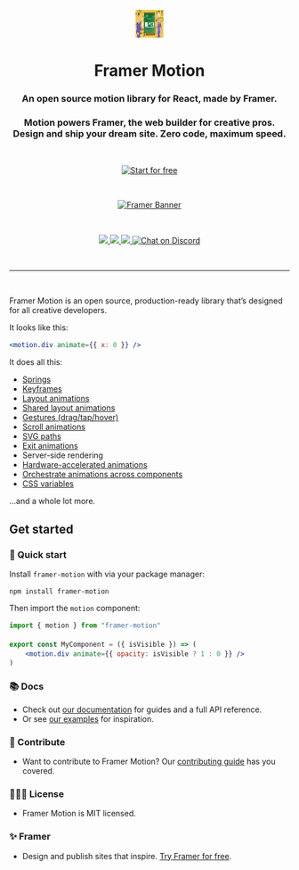 <p align="center">
  <img src="https://github.com/RMCV-Rajapaksha/BinMath/blob/main/images/banner.png" width="50" height="50" alt="Framer Motion Icon" />
</p>
<h1 align="center">Framer Motion</h1>
<h3 align="center">
  An open source motion library for React, made by Framer.
</h3>
<h3 align="center">
Motion powers Framer, the web builder for creative pros. Design and ship your dream site. Zero code, maximum speed.
</h3>
<br/>
<p align="center">
  <a href="https://www.framer.com?utm_source=motion-readme">
    <img src="https://framerusercontent.com/images/atXqxn4JhKm4LXVncdNjkKV7yCU.png" width="140" alt="Start for free" />
  </a>
</p>
<br/>
<p align="center">
  <a href="https://www.framer.com?utm_source=motion-readme">
    <img src="https://framerusercontent.com/images/pMSOmGP2V8sSaZRV2D7i4HTBTe4.png" width="1000" alt="Framer Banner" />
  </a>
</p>

<br>

<p align="center">
  <a href="https://www.npmjs.com/package/framer-motion" target="_blank">
    <img src="https://img.shields.io/npm/v/framer-motion.svg?style=flat-square" />
  </a>
  <a href="https://www.npmjs.com/package/framer-motion" target="_blank">
  <img src="https://img.shields.io/npm/dm/framer-motion.svg?style=flat-square" />
  </a>
  <a href="https://twitter.com/framer" target="_blank">
  <img src="https://img.shields.io/twitter/follow/framer.svg?style=social&label=Follow"  />
  </a>
  <a href="https://discord.gg/DfkSpYe" target="_blank">
  <img src="https://img.shields.io/discord/308323056592486420.svg?logo=discord&logoColor=white" alt="Chat on Discord">
  </a>
</p>

<br>
<hr>
<br>

Framer Motion is an open source, production-ready library that’s designed for all creative developers.

It looks like this:

```jsx
<motion.div animate={{ x: 0 }} />
```

It does all this:

-   [Springs](https://www.framer.com/docs/transition/#spring?utm_source=motion-readme-docs)
-   [Keyframes](https://www.framer.com/docs/animation/##keyframes?utm_source=motion-readme-docs)
-   [Layout animations](https://www.framer.com/docs/layout-animations/?utm_source=motion-readme-docs)
-   [Shared layout animations](https://www.framer.com/docs/layout-animations/#shared-layout-animations?utm_source=motion-readme-docs)
-   [Gestures (drag/tap/hover)](https://www.framer.com/docs/gestures/?utm_source=motion-readme-docs)
-   [Scroll animations](https://www.framer.com/docs/scroll-animations?utm_source=motion-readme-docs)
-   [SVG paths](https://www.framer.com/docs/component/###svg-line-drawing?utm_source=motion-readme-docs)
-   [Exit animations](https://www.framer.com/docs/animate-presence/?utm_source=motion-readme-docs)
-   Server-side rendering
-   [Hardware-accelerated animations](https://www.framer.com/docs/animation/#hardware-accelerated-animations?utm_source=motion-readme-docs)
-   [Orchestrate animations across components](https://www.framer.com/docs/animation/##orchestration?utm_source=motion-readme-docs)
-   [CSS variables](https://www.framer.com/docs/component/##css-variables?utm_source=motion-readme-docs)

...and a whole lot more.

## Get started

### 🐇 Quick start

Install `framer-motion` with via your package manager:

```
npm install framer-motion
```

Then import the `motion` component:

```jsx
import { motion } from "framer-motion"

export const MyComponent = ({ isVisible }) => (
    <motion.div animate={{ opacity: isVisible ? 1 : 0 }} />
)
```

### 📚 Docs

-   Check out [our documentation](https://www.framer.com/docs/?utm_source=motion-readme-docs) for guides and a full API reference.
-   Or see [our examples](https://www.framer.com/docs/examples/?utm_source=motion-readme-docs) for inspiration.

### 💎 Contribute

-   Want to contribute to Framer Motion? Our [contributing guide](https://github.com/framer/motion/blob/master/CONTRIBUTING.md) has you covered.

### 👩🏻‍⚖️ License

-   Framer Motion is MIT licensed.

### ✨ Framer

-   Design and publish sites that inspire. [Try Framer for free](https://www.framer.com/?utm_source=motion-readme).
